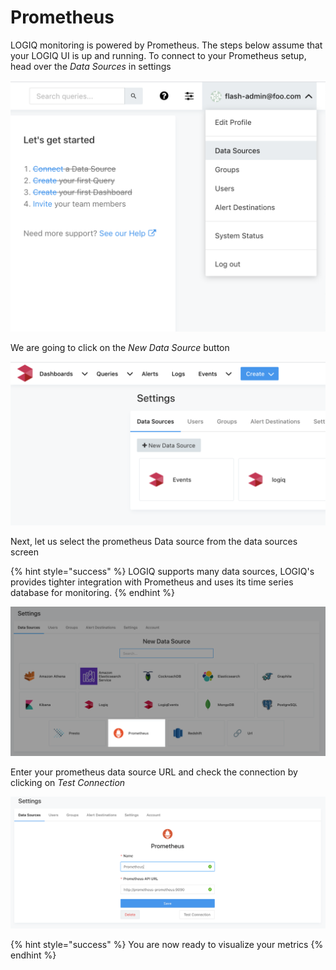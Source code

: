 # Prometheus

LOGIQ monitoring is powered by Prometheus. The steps below assume that your LOGIQ UI is up and running. To connect to your Prometheus setup, head over the _Data Sources_ in settings

![Data Sources](<../../.gitbook/assets/Screen Shot 2020-04-27 at 5.50.11 PM.png>)

We are going to click on the _New Data Source_ button

![](<../../.gitbook/assets/Screen Shot 2020-04-27 at 5.53.33 PM.png>)

Next, let us select the prometheus Data source from the data sources screen

{% hint style="success" %}
LOGIQ supports many data sources, LOGIQ's provides tighter integration with Prometheus and uses its time series database for monitoring.
{% endhint %}

![](<../../.gitbook/assets/Screen Shot 2020-04-27 at 5.57.40 PM.png>)

Enter your prometheus data source URL and check the connection by clicking on _Test Connection_

![](<../../.gitbook/assets/Screen Shot 2020-04-27 at 6.06.46 PM.png>)

{% hint style="success" %}
You are now ready to visualize your metrics
{% endhint %}
